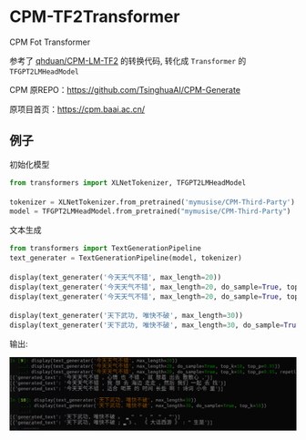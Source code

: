 # CPM-TF2Transformer

CPM Fot Transformer

参考了 [qhduan/CPM-LM-TF2](https://github.com/qhduan/CPM-LM-TF2) 的转换代码, 转化成 `Transformer` 的 `TFGPT2LMHeadModel`

CPM 原REPO：https://github.com/TsinghuaAI/CPM-Generate

原项目首页：https://cpm.baai.ac.cn/


## 例子

初始化模型
```python
from transformers import XLNetTokenizer, TFGPT2LMHeadModel

tokenizer = XLNetTokenizer.from_pretrained('mymusise/CPM-Third-Party')
model = TFGPT2LMHeadModel.from_pretrained("mymusise/CPM-Third-Party")
```

文本生成
```python
from transformers import TextGenerationPipeline
text_generater = TextGenerationPipeline(model, tokenizer)

display(text_generater('今天天气不错', max_length=20))
display(text_generater('今天天气不错', max_length=20, do_sample=True, top_k=10, top_p=0.95))
display(text_generater('今天天气不错', max_length=20, do_sample=True, top_k=10, top_p=0.95, repetition_penalty=2))

display(text_generater('天下武功, 唯快不破', max_length=30))
display(text_generater('天下武功, 唯快不破', max_length=30, do_sample=True, top_k=10))
```

输出:

![avatar](exmaple-cpm.png)
